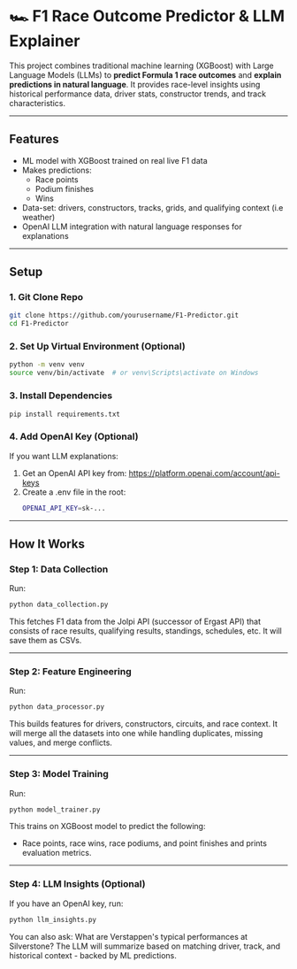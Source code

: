 # 🏎️ F1 Race Outcome Predictor & LLM Explainer

This project combines traditional machine learning (XGBoost) with Large Language Models (LLMs) to **predict Formula 1 race outcomes** and **explain predictions in natural language**. It provides race-level insights using historical performance data, driver stats, constructor trends, and track characteristics.

---

## Features
- ML model with XGBoost trained on real live F1 data
- Makes predictions:
  - Race points
  - Podium finishes
  - Wins
- Data-set: drivers, constructors, tracks, grids, and qualifying context (i.e weather)
- OpenAI LLM integration with natural language responses for explanations

---

## Setup
### 1. Git Clone Repo
```bash
git clone https://github.com/yourusername/F1-Predictor.git
cd F1-Predictor
```

### 2. Set Up Virtual Environment (Optional)
```bash
python -m venv venv
source venv/bin/activate  # or venv\Scripts\activate on Windows
```

### 3. Install Dependencies
```bash
pip install requirements.txt
```

### 4. Add OpenAI Key (Optional)
If you want LLM explanations:
  1. Get an OpenAI API key from: https://platform.openai.com/account/api-keys
  2. Create a .env file in the root:
     ```bash
     OPENAI_API_KEY=sk-...
     ```
---

## How It Works
### Step 1: Data Collection
Run:
```bash
python data_collection.py
```
This fetches F1 data from the Jolpi API (successor of Ergast API) that consists of race results, qualifying results, standings, schedules, etc. It will save them as CSVs.

---

### Step 2: Feature Engineering
Run:
```bash
python data_processor.py
```
This builds features for drivers, constructors, circuits, and race context. It will merge all the datasets into one while handling duplicates, missing values, and merge conflicts.

---

### Step 3: Model Training
Run:
```bash
python model_trainer.py
```
This trains on XGBoost model to predict the following:
- Race points, race wins, race podiums, and point finishes
and prints evaluation metrics.

---

### Step 4: LLM Insights (Optional)
If you have an OpenAI key, run:
```bash
python llm_insights.py
```
You can also ask: What are Verstappen's typical performances at Silverstone?
The LLM will summarize based on matching driver, track, and historical context - backed by ML predictions.

